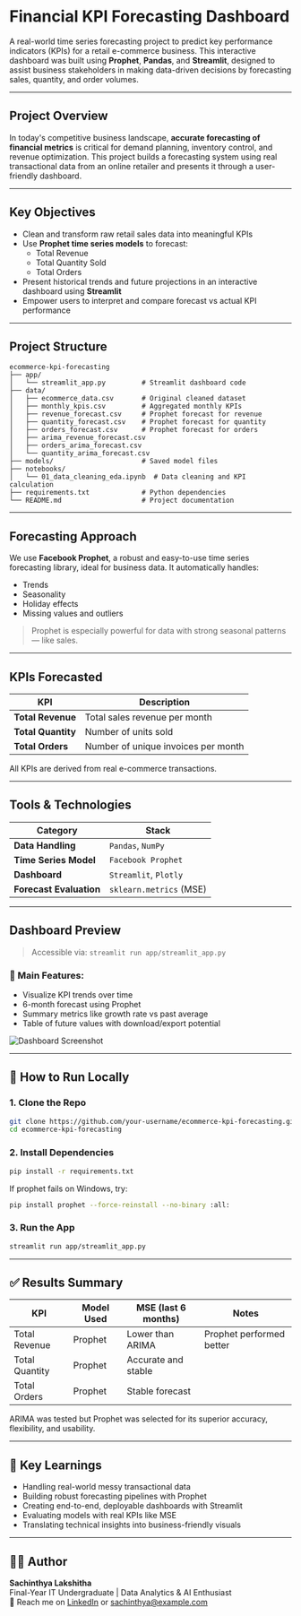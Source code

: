 # Financial KPI Forecasting Dashboard

A real-world time series forecasting project to predict key performance indicators (KPIs) for a retail e-commerce business. This interactive dashboard was built using **Prophet**, **Pandas**, and **Streamlit**, designed to assist business stakeholders in making data-driven decisions by forecasting sales, quantity, and order volumes.

---

## Project Overview

In today's competitive business landscape, **accurate forecasting of financial metrics** is critical for demand planning, inventory control, and revenue optimization. This project builds a forecasting system using real transactional data from an online retailer and presents it through a user-friendly dashboard.

---

## Key Objectives

- Clean and transform raw retail sales data into meaningful KPIs
- Use **Prophet time series models** to forecast:
  - Total Revenue
  - Total Quantity Sold
  - Total Orders
- Present historical trends and future projections in an interactive dashboard using **Streamlit**
- Empower users to interpret and compare forecast vs actual KPI performance

---

## Project Structure

```
ecommerce-kpi-forecasting
├── app/
│   └── streamlit_app.py         # Streamlit dashboard code
├── data/
│   ├── ecommerce_data.csv       # Original cleaned dataset
│   ├── monthly_kpis.csv         # Aggregated monthly KPIs
│   ├── revenue_forecast.csv     # Prophet forecast for revenue
│   ├── quantity_forecast.csv    # Prophet forecast for quantity
│   ├── orders_forecast.csv      # Prophet forecast for orders
│   ├── arima_revenue_forecast.csv
│   ├── orders_arima_forecast.csv
│   └── quantity_arima_forecast.csv
├── models/                      # Saved model files
├── notebooks/
│   └── 01_data_cleaning_eda.ipynb  # Data cleaning and KPI calculation
├── requirements.txt             # Python dependencies
└── README.md                    # Project documentation
```

---

## Forecasting Approach

We use **Facebook Prophet**, a robust and easy-to-use time series forecasting library, ideal for business data. It automatically handles:

- Trends
- Seasonality
- Holiday effects
- Missing values and outliers

> Prophet is especially powerful for data with strong seasonal patterns — like sales.

---

##  KPIs Forecasted

| KPI             | Description |
|------------------|-------------|
| **Total Revenue** | Total sales revenue per month |
| **Total Quantity** | Number of units sold |
| **Total Orders**   | Number of unique invoices per month |

All KPIs are derived from real e-commerce transactions.

---

##  Tools & Technologies

| Category        | Stack |
|------------------|-------|
| **Data Handling** | `Pandas`, `NumPy` |
| **Time Series Model** | `Facebook Prophet` |
| **Dashboard** | `Streamlit`, `Plotly` |
| **Forecast Evaluation** | `sklearn.metrics` (MSE) |

---

##  Dashboard Preview

> Accessible via: `streamlit run app/streamlit_app.py`

### 🔹 Main Features:
- Visualize KPI trends over time
- 6-month forecast using Prophet
- Summary metrics like growth rate vs past average
- Table of future values with download/export potential

![Dashboard Screenshot](dashboard_screenshot.png) <!-- You can add your image later -->

---

## 📂 How to Run Locally

### 1. Clone the Repo
```bash
git clone https://github.com/your-username/ecommerce-kpi-forecasting.git
cd ecommerce-kpi-forecasting
```

### 2. Install Dependencies
```bash
pip install -r requirements.txt
```

If prophet fails on Windows, try:
```bash
pip install prophet --force-reinstall --no-binary :all:
```

### 3. Run the App
```bash
streamlit run app/streamlit_app.py
```

---

## ✅ Results Summary

| KPI | Model Used | MSE (last 6 months) | Notes |
|-----|------------|---------------------|-------|
| Total Revenue | Prophet | Lower than ARIMA | Prophet performed better |
| Total Quantity | Prophet | Accurate and stable | |
| Total Orders | Prophet | Stable forecast | |

ARIMA was tested but Prophet was selected for its superior accuracy, flexibility, and usability.

---

## 🧠 Key Learnings

- Handling real-world messy transactional data
- Building robust forecasting pipelines with Prophet
- Creating end-to-end, deployable dashboards with Streamlit
- Evaluating models with real KPIs like MSE
- Translating technical insights into business-friendly visuals

---

## 👨‍💻 Author

**Sachinthya Lakshitha**  
Final-Year IT Undergraduate | Data Analytics & AI Enthusiast  
📧 Reach me on [LinkedIn](https://linkedin.com/in/sachinthya) or sachinthya@example.com
